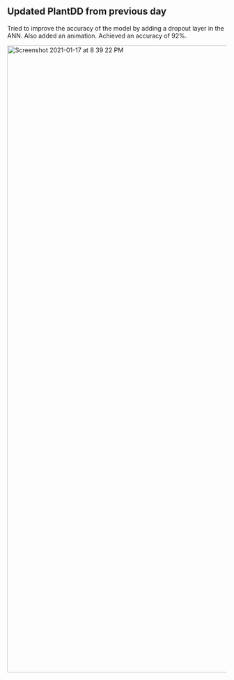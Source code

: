 ## Updated PlantDD from previous day
Tried to improve the accuracy of the model by adding a dropout layer in the ANN. Also added an animation.
Achieved an accuracy of 92%.

<img width="1440" alt="Screenshot 2021-01-17 at 8 39 22 PM" src="https://user-images.githubusercontent.com/50315818/104847137-540fe080-5904-11eb-8a72-591c9a4eb9fc.png">
